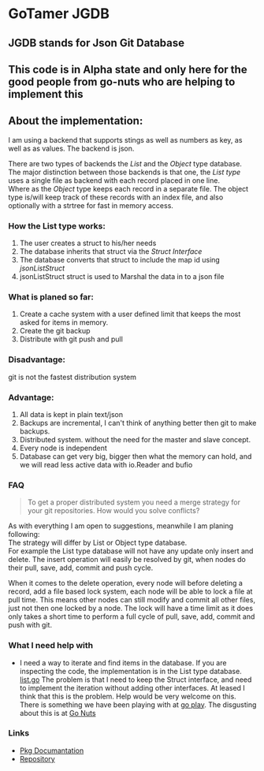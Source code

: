 GoTamer JGDB
=============

JGDB stands for Json Git Database
---------------------------------

This code is in Alpha state and only here for the good people from go-nuts who are helping to implement this
------------------------------------------------------------------------------------------------------------

About the implementation:
-------------------------
I am using a backend that supports stings as well as numbers as key, as well as as values.
The backend is json.

There are two types of backends the *List* and the *Object* type database.  
The major distinction between those backends is that one, the *List type* uses a single file as backend with each record placed in one line.  
Where as the *Object* type keeps each record in a separate file. The object type is/will keep track of these records with an index file, and also optionally with a strtree for fast in memory access. 

### How the List type works:
1. The user creates a struct to his/her needs
2. The database inherits that struct via the *Struct Interface*
3. The database converts that struct to include the map id using *jsonListStruct*
4. jsonListStruct struct is used to Marshal the data in to a json file

### What is planed so far:
1. Create a cache system with a user defined limit that keeps the most asked for items in memory.
2. Create the git backup 
3. Distribute with git push and pull 

### Disadvantage:
git is not the fastest distribution system

### Advantage:
1. All data is kept in plain text/json
2. Backups are incremental, I can't think of anything better then git to make backups.
3. Distributed system. without the need for the master and slave concept.
4. Every node is independent
5. Database can get very big, bigger then what the memory can hold, and we will read less active data with io.Reader and bufio


### FAQ
> To get a proper distributed system you need a merge strategy for your git repositories. How would you solve conflicts?

As with everything I am open to suggestions, meanwhile I am planing following:  
The strategy will differ by List or Object type database.   
For example the List type database will not have any update only insert and delete. 
The insert operation will easily be resolved by git, when nodes do their pull, save, add, commit and push cycle.

When it comes to the delete operation, every node will before deleting a record, add a file based lock system, each node will be able to lock a file at pull time.
This means other nodes can still modify and commit all other files, just not then one locked by a node.
The lock will have a time limit as it does only takes a short time to perform a full cycle of pull, save, add, commit and push with git. 


### What I need help with
 * I need a way to iterate and find items in the database. If you are inspecting the code, the implementation is in the List type database. [list.go](https://bitbucket.org/gotamer/jgdb/src/c84756c2ff6b/list.go) The problem is that I need to keep the Struct interface, and need to implement the iteration without adding other interfaces. At leased I think that this is the problem. Help would be very welcome on this. There is something we have been playing with at [go play](http://play.golang.org/p/Bg7PrF5m53 "Go Play"). The disgusting about this is at [Go Nuts](https://groups.google.com/forum/?fromgroups=#!topic/golang-nuts/XuWuPBbT66g)



### Links
 * [Pkg Documantation](http://go.pkgdoc.org/bitbucket.org/gotamer/jgdb "GoTamer Pkg Documentation")
 * [Repository](https://bitbucket.org/gotamer/jgdb "GoTamer Repository")
 
